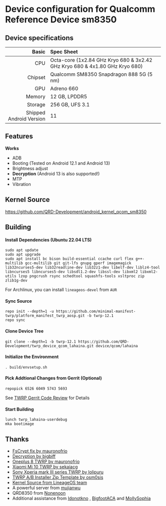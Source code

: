Device configuration for Qualcomm Reference Device sm8350
=========================================

## Device specifications

Basic   | Spec Sheet
-------:|:-------------------------
CPU     | Octa-core (1x2.84 GHz Kryo 680 & 3x2.42 GHz Kryo 680 & 4x1.80 GHz Kryo 680)
Chipset | Qualcomm SM8350 Snapdragon 888 5G (5 nm)
GPU     | Adreno 660
Memory  | 12 GB, LPDDR5
Storage | 256 GB, UFS 3.1
Shipped Android Version | 11

## Features

**Works**

- ADB
- Booting (Tested on Android 12.1 and Android 13)
- Brightness adjust
- **Decryption** (Android 13 is also supported!)
- MTP
- Vibration

## Kernel Source
https://github.com/QRD-Development/android_kernel_qcom_sm8350

## Building
#### Install Dependencies (Ubuntu 22.04 LTS)
```
sudo apt update
sudo apt upgrade
sudo apt install bc bison build-essential ccache curl flex g++-multilib gcc-multilib git git-lfs gnupg gperf imagemagick lib32ncurses5-dev lib32readline-dev lib32z1-dev libelf-dev liblz4-tool libncurses5 libncurses5-dev libsdl1.2-dev libssl-dev libxml2 libxml2-utils lzop pngcrush rsync schedtool squashfs-tools xsltproc zip zlib1g-dev
```
For Archlinux, you can install `lineageos-devel` from `AUR`

#### Sync Source
```
repo init --depth=1 -u https://github.com/minimal-manifest-twrp/platform_manifest_twrp_aosp.git -b twrp-12.1
repo sync
```

#### Clone Device Tree
```
git clone --depth=1 -b twrp-12.1 https://github.com/QRD-Development/twrp_device_qcom_lahaina.git device/qcom/lahaina
```

#### Initialize the Environment
```
. build/envsetup.sh
```

#### Pick Addtional Changes from Gerrit (Optional)
```
repopick 6526 6049 5743 5693
```
See [TWRP Gerrit Code Review](https://gerrit.twrp.me/) for Details

#### Start Building
```
lunch twrp_lahaina-userdebug
mka bootimage
```

## Thanks

- [FsCrypt fix by mauronofrio](https://github.com/mauronofrio/android_bootable_recovery)
- [Decryption by bigbiff](https://github.com/bigbiff/android_bootable_recovery)
- [Oneplus 8 TWRP by mauronofrio](https://github.com/mauronofrio/android_device_oneplus_instantnoodle_TWRP)
- [Xiaomi Mi 10 TWRP by sekaiacg](https://github.com/sekaiacg/android_device_xiaomi_umi_TWRP)
- [Sony Xperia mark III series TWRP by lolipuru](https://github.com/sonybasement/twrp_android_sony_pdx215)
- [TWRP A/B Installer Zip Template by osm0sis](https://github.com/osm0sis/twrp_abtemplate)
- [Kernel Source from LineageOS team](https://github.com/LineageOS/android_kernel_qcom_sm8350)
- A powerful server from [mujianwu](https://github.com/mujianwu)
- QRD8350 from [Nonenoon](https://github.com/Nonenoon)
- Additional assistance from [Idonotkno](https://github.com/Idonotkno) , [BigfootACA](https://github.com/BigfootACA) and [MollySophia](https://github.com/MollySophia)
